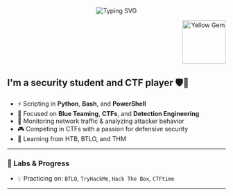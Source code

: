 <p align="center">
  <img src="https://readme-typing-svg.demolab.com?font=Press+Start+2P&size=15&pause=1000&color=F7DF1E&center=true&vCenter=true&width=600&lines=CTF+PLAYER;SECURITY+STUDENT;BLUE+TEAM+ENTHUSIAST" alt="Typing SVG" />
</p>

<p align="right">
  <img src="https://github.com/user-attachments/assets/596083d4-be9c-4e90-b78e-eb4197f8a86c" width="100px" alt="Yellow Gem">
</p>


## I'm a security student and CTF player 🛡️🐍

- ⚡ Scripting in **Python**, **Bash**, and **PowerShell**
- 🎯 Focused on **Blue Teaming**, **CTFs**, and **Detection Engineering**
- 📡 Monitoring network traffic & analyzing attacker behavior
- 🎮 Competing in CTFs with a passion for defensive security
- 🧠 Learning from HTB, BTLO, and THM

---

### 🧪 Labs & Progress

- 💡 Practicing on: `BTLO`, `TryHackMe`, `Hack The Box`, `CTFtime`

---

